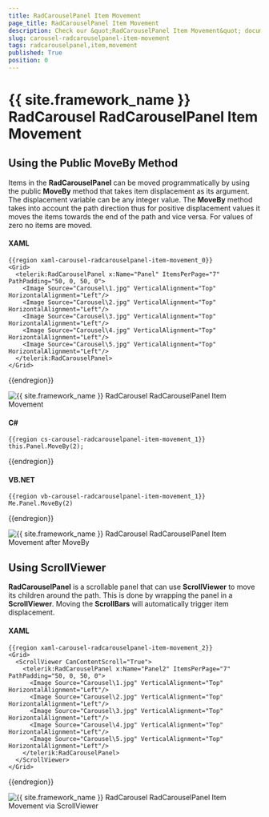 ```yaml
---
title: RadCarouselPanel Item Movement
page_title: RadCarouselPanel Item Movement
description: Check our &quot;RadCarouselPanel Item Movement&quot; documentation article for the RadCarousel {{ site.framework_name }} control.
slug: carousel-radcarouselpanel-item-movement
tags: radcarouselpanel,item,movement
published: True
position: 0
---
```


# {{ site.framework_name }} RadCarousel RadCarouselPanel Item Movement

## Using the Public MoveBy Method

Items in the __RadCarouselPanel__ can be moved programmatically by using the public __MoveBy__ method that takes item displacement as its argument. The displacement variable can be any integer value. The __MoveBy__ method takes into account the path direction thus for positive displacement values it moves the items towards the end of the path and vice versa. For values of zero no items are moved. 

#### __XAML__

	{{region xaml-carousel-radcarouselpanel-item-movement_0}}
	<Grid>
	  <telerik:RadCarouselPanel x:Name="Panel" ItemsPerPage="7" PathPadding="50, 0, 50, 0">
	    <Image Source="Carousel\1.jpg" VerticalAlignment="Top" HorizontalAlignment="Left"/>
	    <Image Source="Carousel\2.jpg" VerticalAlignment="Top" HorizontalAlignment="Left"/>
	    <Image Source="Carousel\3.jpg" VerticalAlignment="Top" HorizontalAlignment="Left"/>
	    <Image Source="Carousel\4.jpg" VerticalAlignment="Top" HorizontalAlignment="Left"/>
	    <Image Source="Carousel\5.jpg" VerticalAlignment="Top" HorizontalAlignment="Left"/>
	  </telerik:RadCarouselPanel>
	</Grid>
{{endregion}}

![{{ site.framework_name }} RadCarousel RadCarouselPanel Item Movement](images/CarouselPanelMovement_01.png)

#### __C#__

	{{region cs-carousel-radcarouselpanel-item-movement_1}}
	this.Panel.MoveBy(2);
{{endregion}}

#### __VB.NET__

	{{region vb-carousel-radcarouselpanel-item-movement_1}}
	Me.Panel.MoveBy(2)
{{endregion}}

![{{ site.framework_name }} RadCarousel RadCarouselPanel Item Movement after MoveBy](images/CarouselPanelMovement_02.png)

## Using ScrollViewer

__RadCarouselPanel__ is a scrollable panel that can use __ScrollViewer__ to move its children around the path. This is done by wrapping the panel in a __ScrollViewer__. Moving the __ScrollBars__ will automatically trigger item displacement.

#### __XAML__

	{{region xaml-carousel-radcarouselpanel-item-movement_2}}
	<Grid>
	  <ScrollViewer CanContentScroll="True">
	    <telerik:RadCarouselPanel x:Name="Panel2" ItemsPerPage="7" PathPadding="50, 0, 50, 0">
	      <Image Source="Carousel\1.jpg" VerticalAlignment="Top" HorizontalAlignment="Left"/>
	      <Image Source="Carousel\2.jpg" VerticalAlignment="Top" HorizontalAlignment="Left"/>
	      <Image Source="Carousel\3.jpg" VerticalAlignment="Top" HorizontalAlignment="Left"/>
	      <Image Source="Carousel\4.jpg" VerticalAlignment="Top" HorizontalAlignment="Left"/>
	      <Image Source="Carousel\5.jpg" VerticalAlignment="Top" HorizontalAlignment="Left"/>
	    </telerik:RadCarouselPanel>
	  </ScrollViewer>
	</Grid>
{{endregion}}

![{{ site.framework_name }} RadCarousel RadCarouselPanel Item Movement via ScrollViewer](images/CarouselPanelMovement_03_thumb.png)